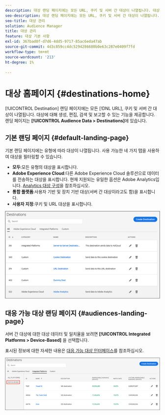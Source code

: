 ```yaml
---
description: 대상 랜딩 페이지에는 모든 URL, 쿠키 및 서버 간 대상이 나열됩니다. 대상에 대해 생성, 편집, 검색 및 보고할 수 있는 기능을 제공합니다. 랜딩 페이지는 대상 데이터 > 대상에 있습니다.
seo-description: 대상 랜딩 페이지에는 모든 URL, 쿠키 및 서버 간 대상이 나열됩니다. 대상에 대해 생성, 편집, 검색 및 보고할 수 있는 기능을 제공합니다. 랜딩 페이지는 대상 데이터 > 대상에 있습니다.
seo-title: 대상 관리
solution: Audience Manager
title: 대상 관리
feature: 대상 기본 사항
exl-id: 367bad0f-d7d6-4dd5-9717-85ac6eda47ab
source-git-commit: 4d3c859cc4dc5294286680b0e63c287e0409f7fd
workflow-type: tm+mt
source-wordcount: '213'
ht-degree: 1%

---
```


# 대상 홈페이지 {#destinations-home}

[!UICONTROL Destination] 랜딩 페이지에는 모든 [!DNL URL], 쿠키 및 서버 간 대상이 나열됩니다. 대상에 대해 생성, 편집, 검색 및 보고할 수 있는 기능을 제공합니다. 랜딩 페이지는 **[!UICONTROL Audience Data > Destinations]**&#x200B;에 있습니다.

## 기본 랜딩 페이지 {#default-landing-page}

<!-- destinations-home.xml -->

기본 랜딩 페이지에는 유형에 따라 대상이 나열됩니다. 사용 가능한 네 가지 탭을 사용하여 대상을 필터링할 수 있습니다.

* **모두**:모든 유형의 대상을 표시합니다.
* **Adobe Experience Cloud**:다른 Adobe Experience Cloud 솔루션으로 데이터를 전송하는 대상을 표시합니다. 현재 지원되는 유일한 옵션은 Adobe Analytics입니다. [Analytics 대상 구성](/help/using/features/destinations/create-analytics-destination.md)을 참조하십시오.
* **통합 플랫폼**:사용자 기반 및 장치 기반 대상(서버 간 대상이라고도 함)을 표시합니다.
* **사용자 지정**:쿠키 및 URL 대상을 표시합니다.


![](assets/destinations-landing.png)

## 대응 가능 대상 랜딩 페이지 {#audiences-landing-page}

서버 간 대상에 대한 대상 데이터 및 일치율을 보려면 **[!UICONTROL Integrated Platforms > Device-Based]** 을 선택합니다.

표시된 정보에 대한 자세한 내용은 [대응 가능 대상 인터페이스](/help/using/features/addressable-audiences.md#addressable-audience-interface)를 참조하십시오.

![](/help/using/features/assets/addressable-audiences-landing.png)
